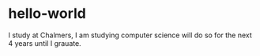 # hello-world
I study at Chalmers, I am studying computer science will do so for the next 4 years until I grauate.

